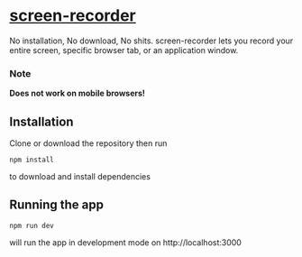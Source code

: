 # [screen-recorder](https://carlolim.github.io/screen-recorder/)

No installation, No download, No shits. screen-recorder lets you record your entire screen, specific browser tab, or an application window.

### Note
**Does not work on mobile browsers!**

## Installation

Clone or download the repository then run 
```
npm install
```

to download and install dependencies

## Running the app

```
npm run dev
```

will run the app in development mode on http://localhost:3000
